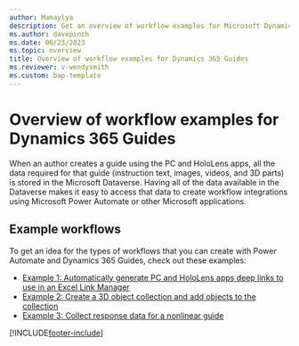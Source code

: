 ```yaml
---
author: Mamaylya
description: Get an overview of workflow examples for Microsoft Dynamics 365 Guides
ms.author: davepinch
ms.date: 06/23/2023
ms.topic: overview
title: Overview of workflow examples for Dynamics 365 Guides
ms.reviewer: v-wendysmith
ms.custom: bap-template
---
```


# Overview of workflow examples for Dynamics 365 Guides

When an author creates a guide using the PC and HoloLens apps, all the data required for that guide (instruction text, images, videos, and 3D parts) is stored in the Microsoft Dataverse. Having all of the data available in the Dataverse makes it easy to access that data to create workflow integrations using Microsoft Power Automate or other Microsoft applications.

## Example workflows

To get an idea for the types of workflows that you can create with Power Automate and Dynamics 365 Guides, check out these examples:

- [Example 1: Automatically generate PC and HoloLens apps deep links to use in an Excel Link Manager](workflow-example-1.md)
- [Example 2: Create a 3D object collection and add objects to the collection](workflow-example-2.md)
- [Example 3: Collect response data for a nonlinear guide](workflow-example-3.md)

[!INCLUDE[footer-include](../includes/footer-banner.md)]
